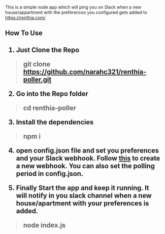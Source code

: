 This is a simple node app which will ping you on Slack when a new house/appartment with the preferences you configured gets added to https://renthia.com/

<h2>How To Use<h2>

1. Just Clone the Repo
> git clone https://github.com/narahc321/renthia-poller.git

2. Go into the Repo folder
> cd renthia-poller

3. Install the dependencies
> npm i

4. open config.json file and set you preferences and your Slack webhook.
Follow [this](https://api.slack.com/messaging/webhooks) to create a new webhook. You can also set the polling period in config.json.

5. Finally Start the app and keep it running. It will notify in you slack channel when a new house/apartment with your preferences is added.
> node index.js 